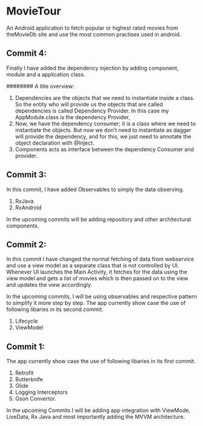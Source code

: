 # MovieTour
An Android application to fetch popular or highest rated movies from theMovieDb site and use the most common practises used in android.

Commit 4:
-------------

Finally I have added the dependency injection by adding component, module and a application class.

######## A litle overview:
1. Dependencies are the objects that we need to instantiate inside a class. So the entity who will provide us the objects that are called dependencies is called Dependency Provider.
In this case my AppModule.class is the dependency Provider,
2. Now, we have the dependency consumer; it is a class where we need to instantiate the objects. But now we don’t need to instantiate as dagger will provide the dependency, and for this, we just need to annotate the object declaration with @Inject.
3. Components acts as interface between the dependency Consumer and provider.

Commit 3:
------------
In this commit, I have added Observables to simply the data observing.
1) RxJava
2) RxAndroid

In the upcoming commits will be adding repository and other architectural components.

Commit 2:
-----------
In this commit I have changed the normal fetching of data from webservice and use a view model as a separate class that is not controlled by UI.
Whenever UI launches the Main Activity, it fetches for the data using the view model and gets a list of movies which is then passed on to the view and updates the view accordingly.

In the upcoming commits, I will be using observables and respective pattern to simplify it more step by step.
The app currently show case the use of following libaries in its second commit.
1) Lifecycle
2) ViewModel

Commit 1:
----------
The app currently show case the use of following libaries in its first commit.
1) Retrofit
2) Butterknife
3) Glide
4) Logging Interceptors
5) Gson Convertor.

In the upcoming Commits I will be adding app integration with ViewMode, LiveData, Rx Java and most importantly adding the MVVM architecture.
